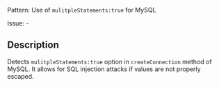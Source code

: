 Pattern: Use of `mulitpleStatements:true` for MySQL

Issue: -

## Description

Detects `mulitpleStatements:true` option in `createConnection` method of MySQL. It allows for SQL injection attacks if values are not properly escaped.